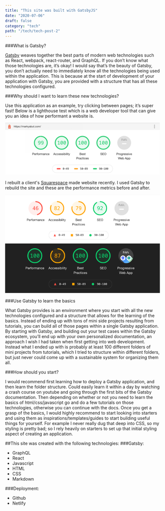 ```yaml
---
title: "This site was built with GatsbyJS"
date: "2020-07-06"
draft: false
category: "tech"
path: "/tech/tech-post-2"
---
```


###What is Gatsby?

<a target="_blank" href="https://www.gatsbyjs.com/">Gatsby</a> weaves together the best parts of modern web technologies such as React, webpack, react-router, and GraphQL. If you don’t know what those technologies are, it’s okay! I would say that’s the beauty of Gatsby, you don’t actually need to immediately know all the technologies being used within the application. This is because at the start of development of your application with Gatsby, you are provided with a structure that has all these technologies configured.

###Why should I want to learn these new technologies?

Use this application as an example, try clicking between pages; it’s super fast! Below is a lighthouse test which is a web developer tool that can give you an idea of how performant a website is.

![pic](./lighthouse.png)

I rebuilt a client's <a target="_blank" href="https://www.squarespace.com/">Squarespace</a> made website recently. I used Gatsby to rebuild the site and these are the performance metrics before and after.

![pic2](./before.png)
![pic3](./after.png)

###Use Gatsby to learn the basics

What Gatsby provides is an environment where you start with all the new technologies configured and a structure that allows for the learning of the basics. Instead of ending up with tons of mini side projects resulting from tutorials, you can build all of those pages within a single Gatsby application. By starting with Gatsby, and building out your test cases within the Gatsby ecosystem, you’ll end up with your own personalized documentation, an approach I wish I had taken when first getting into web development. Instead what I ended up with is probably at least 100 different folders of mini projects from tutorials, which I tried to structure within different folders, but just never could come up with a sustainable system for organizing them all.

###How should you start?

I would recommend first learning how to deploy a Gatsby application, and then learn the folder structure. Could easily learn it within a day by watching a crash course on youtube and going through the first bits of the Gatsby documentation. Then depending on whether or not you need to learn the basics of html/css/javascript go and do a few tutorials on those technologies, otherwise you can continue with the docs. Once you get a grasp of the basics, I would highly recommend to start looking into starters and using them as inspirations/templates/guides to start building useful things for yourself. For example I never really dug that deep into CSS, so my styling is pretty bad; so I rely heavily on starters to set up that initial styling aspect of creating an application.

##This site was created with the following technologies:
###Gatsby:

- GraphQL
- React
- Javascript
- HTML
- CSS
- Markdown

###Deployment:

- Github
- Netlify
